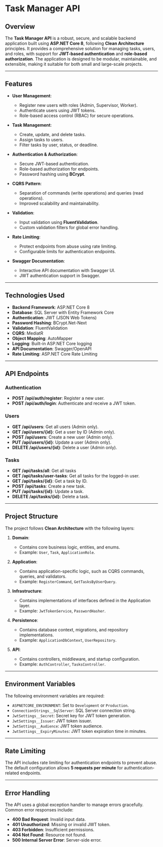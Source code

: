 # Task Manager API

## Overview

The **Task Manager API** is a robust, secure, and scalable backend application built using **ASP.NET Core 8**, following **Clean Architecture** principles. It provides a comprehensive solution for managing tasks, users, and roles, with support for **JWT-based authentication** and **role-based authorization**. The application is designed to be modular, maintainable, and extensible, making it suitable for both small and large-scale projects.

---

## Features

- **User Management**:
  - Register new users with roles (Admin, Supervisor, Worker).
  - Authenticate users using JWT tokens.
  - Role-based access control (RBAC) for secure operations.

- **Task Management**:
  - Create, update, and delete tasks.
  - Assign tasks to users.
  - Filter tasks by user, status, or deadline.

- **Authentication & Authorization**:
  - Secure JWT-based authentication.
  - Role-based authorization for endpoints.
  - Password hashing using **BCrypt**.

- **CQRS Pattern**:
  - Separation of commands (write operations) and queries (read operations).
  - Improved scalability and maintainability.

- **Validation**:
  - Input validation using **FluentValidation**.
  - Custom validation filters for global error handling.

- **Rate Limiting**:
  - Protect endpoints from abuse using rate limiting.
  - Configurable limits for authentication endpoints.

- **Swagger Documentation**:
  - Interactive API documentation with Swagger UI.
  - JWT authentication support in Swagger.

---

## Technologies Used

- **Backend Framework**: ASP.NET Core 8
- **Database**: SQL Server with Entity Framework Core
- **Authentication**: JWT (JSON Web Tokens)
- **Password Hashing**: BCrypt.Net-Next
- **Validation**: FluentValidation
- **CQRS**: MediatR
- **Object Mapping**: AutoMapper
- **Logging**: Built-in ASP.NET Core logging
- **API Documentation**: Swagger/OpenAPI
- **Rate Limiting**: ASP.NET Core Rate Limiting

---

## API Endpoints

### Authentication
- **POST /api/auth/register**: Register a new user.
- **POST /api/auth/login**: Authenticate and receive a JWT token.

### Users
- **GET /api/users**: Get all users (Admin only).
- **GET /api/users/{id}**: Get a user by ID (Admin only).
- **POST /api/users**: Create a new user (Admin only).
- **PUT /api/users/{id}**: Update a user (Admin only).
- **DELETE /api/users/{id}**: Delete a user (Admin only).

### Tasks
- **GET /api/tasks/all**: Get all tasks
- **GET /api/tasks/user-tasks**: Get all tasks for the logged-in user.
- **GET /api/tasks/{id}**: Get a task by ID.
- **POST /api/tasks**: Create a new task.
- **PUT /api/tasks/{id}**: Update a task.
- **DELETE /api/tasks/{id}**: Delete a task.

---

## Project Structure

The project follows **Clean Architecture** with the following layers:

1. **Domain**:
   - Contains core business logic, entities, and enums.
   - Example: `User`, `Task`, `ApplicationRole`.

2. **Application**:
   - Contains application-specific logic, such as CQRS commands, queries, and validators.
   - Example: `RegisterCommand`, `GetTasksByUserQuery`.

3. **Infrastructure**:
   - Contains implementations of interfaces defined in the Application layer.
   - Example: `JwtTokenService`, `PasswordHasher`.

4. **Persistence**:
   - Contains database context, migrations, and repository implementations.
   - Example: `ApplicationDbContext`, `UserRepository`.

5. **API**:
   - Contains controllers, middleware, and startup configuration.
   - Example: `AuthController`, `TasksController`.

---

## Environment Variables

The following environment variables are required:

- `ASPNETCORE_ENVIRONMENT`: Set to `Development` or `Production`.
- `ConnectionStrings__SqlServer`: SQL Server connection string.
- `JwtSettings__Secret`: Secret key for JWT token generation.
- `JwtSettings__Issuer`: JWT token issuer.
- `JwtSettings__Audience`: JWT token audience.
- `JwtSettings__ExpiryMinutes`: JWT token expiration time in minutes.

---

## Rate Limiting

The API includes rate limiting for authentication endpoints to prevent abuse. The default configuration allows **5 requests per minute** for authentication-related endpoints.

---

## Error Handling

The API uses a global exception handler to manage errors gracefully. Common error responses include:

- **400 Bad Request**: Invalid input data.
- **401 Unauthorized**: Missing or invalid JWT token.
- **403 Forbidden**: Insufficient permissions.
- **404 Not Found**: Resource not found.
- **500 Internal Server Error**: Server-side error.

